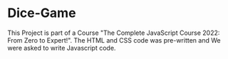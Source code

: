 # Dice-Game
This Project  is part of a Course "The Complete JavaScript Course 2022: From Zero to Expert!".
The HTML and CSS code was pre-written and We were asked to write Javascript code.
